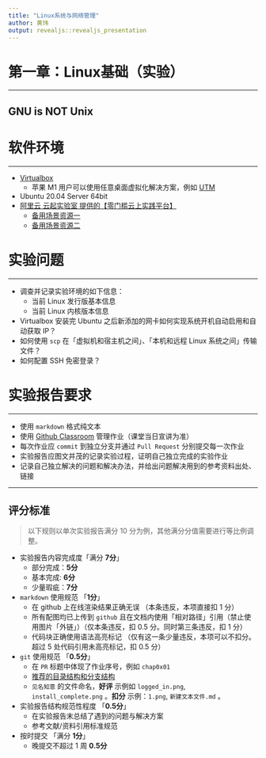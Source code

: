 ```yaml
---
title: "Linux系统与网络管理"
author: 黄玮
output: revealjs::revealjs_presentation
---
```


# 第一章：Linux基础（实验）

---

##  GNU is NOT Unix

# 软件环境

---

* [Virtualbox](https://www.virtualbox.org/)
    * 苹果 M1 用户可以使用任意桌面虚拟化解决方案，例如 [UTM](https://mac.getutm.app/)
* Ubuntu 20.04 Server 64bit
* [阿里云 云起实验室 提供的【零门槛云上实践平台】](https://developer.aliyun.com/adc/) 
    * [备用场景资源一](https://developer.aliyun.com/adc/scenario/exp/a12055b0e9e84e5692b05ae25d377ec0)
    * [备用场景资源二](https://developer.aliyun.com/adc/scenario/exp/410e5b6a852f4b4b88bf74bf4c197a57)


# 实验问题

---

* 调查并记录实验环境的如下信息：
    * 当前 Linux 发行版基本信息
    * 当前 Linux 内核版本信息
* Virtualbox 安装完 Ubuntu 之后新添加的网卡如何实现系统开机自动启用和自动获取 IP？
* 如何使用 `scp` 在「虚拟机和宿主机之间」、「本机和远程 Linux 系统之间」传输文件？
* 如何配置 SSH 免密登录？

# 实验报告要求

---

* 使用 `markdown` 格式纯文本
* 使用 [Github Classroom](https://classroom.github.com/classrooms) 管理作业（课堂当日宣讲为准）
* 每次作业应 `commit` 到独立分支并通过 `Pull Request` 分别提交每一次作业
* 实验报告应图文并茂的记录实验过程，证明自己独立完成的实验作业
* 记录自己独立解决的问题和解决办法，并给出问题解决用到的参考资料出处、链接

---

## 评分标准

> 以下规则以单次实验报告满分 10 分为例，其他满分分值需要进行等比例调整。

* 实验报告内容完成度「满分 **7分**」
    * 部分完成：**5分**
    * 基本完成: **6分**
    * 少量瑕疵：**7分**
* `markdown` 使用规范 「**1分**」
    * 在 github 上在线渲染结果正确无误 （本条违反，本项直接扣 1 分）
    * 所有配图均已上传到 `github` 且在文档内使用「相对路径」引用（禁止使用图片「外链」）（仅本条违反，扣 0.5 分。同时第三条违反，扣 1 分）
    * 代码块正确使用语法高亮标记 （仅有这一条少量违反，本项可以不扣分。超过 5 处代码引用未高亮标记，扣 0.5 分）
* `git` 使用规范 「**0.5分**」
    * 在 `PR` 标题中体现了作业序号，例如 `chap0x01`
    * [推荐的目录结构和分支结构](https://c4pr1c3.github.io/cuc-ns/chap0x01/exp.html)
    * `见名知意` 的文件命名，**好评** 示例如 `logged_in.png`, `install_complete.png` 。**扣分** 示例：`1.png`, `新建文本文件.md` 。
* 实验报告结构规范性程度 「**0.5分**」
    * 在实验报告末总结了遇到的问题与解决方案
    * 参考文献/资料引用标准规范
* 按时提交 「满分 **1分**」
    * 晚提交不超过 1 周 **0.5分**

